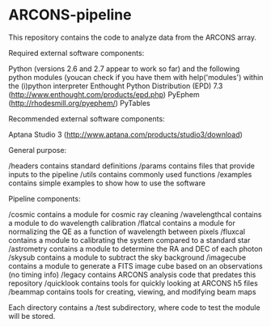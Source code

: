 ARCONS-pipeline
===============

This repository contains the code to analyze data from the ARCONS array.  


Required external software components:

Python (versions 2.6 and 2.7 appear to work so far) and the following python modules (youcan check if you have them with help('modules') within the (i)python interpreter 
Enthought Python Distribution (EPD) 7.3 (http://www.enthought.com/products/epd.php) 
PyEphem (http://rhodesmill.org/pyephem/) 
PyTables


Recommended external software components:

Aptana Studio 3 (http://www.aptana.com/products/studio3/download)


General purpose:

/headers contains standard definitions 
/params contains files that provide inputs to the pipeline 
/utils contains commonly used functions 
/examples contains simple examples to show how to use the software


Pipeline components:

/cosmic contains a module for cosmic ray cleaning
/wavelengthcal contains a module to do wavelength calibration 
/flatcal contains a module for normalizing the QE as a function of wavelength between pixels
/fluxcal contains a module to calibrating the system compared to a standard star
/astrometry contains a module to determine the RA and DEC of each photon
/skysub contains a module to subtract the sky background
/imagecube contains a module to generate a FITS image cube based on an observations (no timing info)
/legacy contains ARCONS analysis code that predates this repository
/quicklook contains tools for quickly looking at ARCONS h5 files
/beammap contains tools for creating, viewing, and modifying beam maps 

Each directory contains a /test subdirectory, where code to test the module will be stored.
